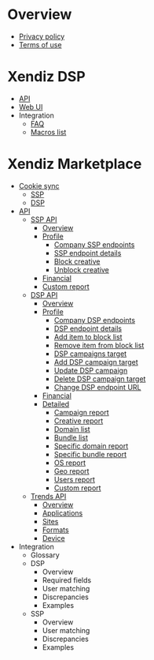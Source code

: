 # Overview

* [Privacy policy](https://xendiz.com/privacy-policy)
* [Terms of use](https://xendiz.com/terms-of-use)

# Xendiz DSP
* [API]()
* [Web UI]()
* Integration
  * [FAQ](./dsp/integration/faq.md)
  * [Macros list](./dsp/integration/macros.md)

# Xendiz Marketplace
* [Cookie sync](./marketplace/cookie_sync)
  * [SSP](./marketplace/cookie_sync#cookie-syncing-with-xendiz-ssp)
  * [DSP](./marketplace/cookie_sync#cookie-syncing-with-xendiz-dsp)
* [API](./marketplace/api)
  * [SSP API](./marketplace/api/ssp)
    * [Overview](./marketplace/api/ssp#overview)
    * [Profile](./marketplace/api/ssp#profile-api)
      * [Company SSP endpoints](./marketplace/api/ssp#company-ssp-endpoints)
      * [SSP endpoint details](./marketplace/api/ssp#ssp-endpoint-details)
      * [Block creative](./marketplace/api/ssp#block-creative)
      * [Unblock creative](./marketplace/api/ssp#unblock-creative)
    * [Financial](./marketplace/api/ssp#financial-api)
    * [Custom report](./marketplace/api/ssp#custom-report)
  * [DSP API](./marketplace/api/dsp)
    * [Overview](./marketplace/api/dsp#overview)
    * [Profile](./marketplace/api/dsp#profile-api)
      * [Company DSP endpoints](./marketplace/api/dsp#company-dsp-endpoints) 
      * [DSP endpoint details](./marketplace/api/dsp#dsp-endpoint-details)
      * [Add item to block list](./marketplace/api/dsp#add-items-to-block-list)
      * [Remove item from block list](./marketplace/api/dsp#remove-items-from-block-list)
      * [DSP campaigns target](./marketplace/api/dsp#dsp-campaigns-target)
      * [Add DSP campaign target](./marketplace/api/dsp#add-dsp-campaign-target)
      * [Update DSP campaign](./marketplace/api/dsp#update-dsp-campaign)
      * [Delete DSP campaign target](./marketplace/api/dsp#delete-dsp-campaign-target)
      * [Change DSP endpoint URL](./marketplace/api/dsp#change-dsp-endpoint-url)
    * [Financial](./marketplace/api/dsp#financial-api)
    * [Detailed](./marketplace/api/dsp#detailed-reports-api)
      * [Campaign report](./marketplace/api/dsp#campaign-report)
      * [Creative report](./marketplace/api/dsp#creative-report)
      * [Domain list](./marketplace/api/dsp#domain-list)
      * [Bundle list](./marketplace/api/dsp#bundle-list)
      * [Specific domain report](./marketplace/api/dsp#specific-domain-report)
      * [Specific bundle report](./marketplace/api/dsp#specific-bundle-report)
      * [OS report](./marketplace/api/dsp#os-report)
      * [Geo report](./marketplace/api/dsp#geo-report)
      * [Users report](./marketplace/api/dsp#user-report)
      * [Custom report](./marketplace/api/dsp#custom-report)
  * [Trends API](./marketplace/api/trends)
    * [Overview](./marketplace/api/trends#overview)
    * [Applications](./marketplace/api/trends#applications)
    * [Sites](./marketplace/api/trends#sites)
    * [Formats](./marketplace/api/trends#formats)
    * [Device](./marketplace/api/trends#device)
* Integration
  * Glossary
  * DSP
    * Overview
    * Required fields
    * User matching
    * Discrepancies
    * Examples
  * SSP
    * Overview
    * User matching
    * Discrepancies 
    * Examples
